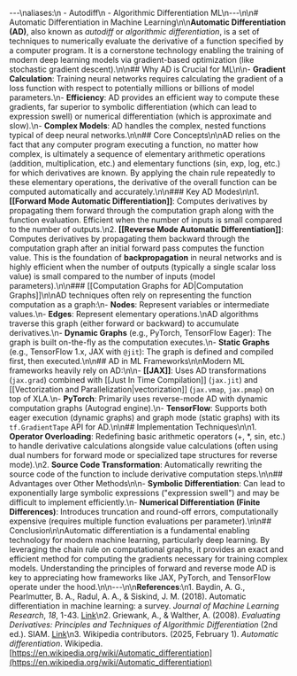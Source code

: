 ---\naliases:\n  - Autodiff\n  - Algorithmic Differentiation ML\n---\n\n# Automatic Differentiation in Machine Learning\n\n**Automatic Differentiation (AD)**, also known as *autodiff* or *algorithmic differentiation*, is a set of techniques to numerically evaluate the derivative of a function specified by a computer program. It is a cornerstone technology enabling the training of modern deep learning models via gradient-based optimization (like stochastic gradient descent).\n\n## Why AD is Crucial for ML\n\n- **Gradient Calculation**: Training neural networks requires calculating the gradient of a loss function with respect to potentially millions or billions of model parameters.\n- **Efficiency**: AD provides an efficient way to compute these gradients, far superior to symbolic differentiation (which can lead to expression swell) or numerical differentiation (which is approximate and slow).\n- **Complex Models**: AD handles the complex, nested functions typical of deep neural networks.\n\n## Core Concepts\n\nAD relies on the fact that any computer program executing a function, no matter how complex, is ultimately a sequence of elementary arithmetic operations (addition, multiplication, etc.) and elementary functions (sin, exp, log, etc.) for which derivatives are known. By applying the chain rule repeatedly to these elementary operations, the derivative of the overall function can be computed automatically and accurately.\n\n### Key AD Modes\n\n1.  **[[Forward Mode Automatic Differentiation]]**: Computes derivatives by propagating them forward through the computation graph along with the function evaluation. Efficient when the number of inputs is small compared to the number of outputs.\n2.  **[[Reverse Mode Automatic Differentiation]]**: Computes derivatives by propagating them backward through the computation graph after an initial forward pass computes the function value. This is the foundation of **backpropagation** in neural networks and is highly efficient when the number of outputs (typically a single scalar loss value) is small compared to the number of inputs (model parameters).\n\n### [[Computation Graphs for AD|Computation Graphs]]\n\nAD techniques often rely on representing the function computation as a graph:\n- **Nodes**: Represent variables or intermediate values.\n- **Edges**: Represent elementary operations.\nAD algorithms traverse this graph (either forward or backward) to accumulate derivatives.\n- **Dynamic Graphs** (e.g., PyTorch, TensorFlow Eager): The graph is built on-the-fly as the computation executes.\n- **Static Graphs** (e.g., TensorFlow 1.x, JAX with `@jit`): The graph is defined and compiled first, then executed.\n\n## AD in ML Frameworks\n\nModern ML frameworks heavily rely on AD:\n\n- **[[JAX]]**: Uses AD transformations (`jax.grad`) combined with [[Just In Time Compilation]] (`jax.jit`) and [[Vectorization and Parallelization|vectorization]] (`jax.vmap`, `jax.pmap`) on top of XLA.\n- **PyTorch**: Primarily uses reverse-mode AD with dynamic computation graphs (Autograd engine).\n- **TensorFlow**: Supports both eager execution (dynamic graphs) and graph mode (static graphs) with its `tf.GradientTape` API for AD.\n\n## Implementation Techniques\n\n1.  **Operator Overloading**: Redefining basic arithmetic operators (+, \*, sin, etc.) to handle derivative calculations alongside value calculations (often using dual numbers for forward mode or specialized tape structures for reverse mode).\n2.  **Source Code Transformation**: Automatically rewriting the source code of the function to include derivative computation steps.\n\n## Advantages over Other Methods\n\n- **Symbolic Differentiation**: Can lead to exponentially large symbolic expressions (\"expression swell\") and may be difficult to implement efficiently.\n- **Numerical Differentiation (Finite Differences)**: Introduces truncation and round-off errors, computationally expensive (requires multiple function evaluations per parameter).\n\n## Conclusion\n\nAutomatic differentiation is a fundamental enabling technology for modern machine learning, particularly deep learning. By leveraging the chain rule on computational graphs, it provides an exact and efficient method for computing the gradients necessary for training complex models. Understanding the principles of forward and reverse mode AD is key to appreciating how frameworks like JAX, PyTorch, and TensorFlow operate under the hood.\n\n---\n\n**References**:\n1. Baydin, A. G., Pearlmutter, B. A., Radul, A. A., & Siskind, J. M. (2018). Automatic differentiation in machine learning: a survey. *Journal of Machine Learning Research*, *18*, 1-43. [Link](https://www.jmlr.org/papers/v18/17-468.html)\n2. Griewank, A., & Walther, A. (2008). *Evaluating Derivatives: Principles and Techniques of Algorithmic Differentiation* (2nd ed.). SIAM. [Link](https://en.wikipedia.org/wiki/Automatic_differentiation#Further_reading)\n3. Wikipedia contributors. (2025, February 1). *Automatic differentiation*. Wikipedia. [https://en.wikipedia.org/wiki/Automatic_differentiation](https://en.wikipedia.org/wiki/Automatic_differentiation) 